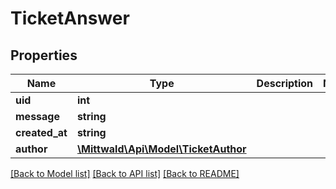 # TicketAnswer

## Properties
Name | Type | Description | Notes
------------ | ------------- | ------------- | -------------
**uid** | **int** |  | 
**message** | **string** |  | 
**created_at** | **string** |  | 
**author** | [**\Mittwald\Api\Model\TicketAuthor**](TicketAuthor.md) |  | 

[[Back to Model list]](../../README.md#documentation-for-models) [[Back to API list]](../../README.md#documentation-for-api-endpoints) [[Back to README]](../../README.md)

